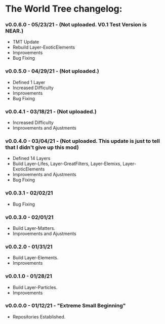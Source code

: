# The World Tree changelog:

### v0.0.6.0 - 05/23/21 - (Not uploaded. V0.1 Test Version is NEAR.)
- TMT Update
- Rebuild Layer-ExoticElements
- Improvements
- Bug Fixing

### v0.0.5.0 - 04/29/21 - (Not uploaded.)
- Defined 1 Layer
- Increased Difficulty
- Improvements
- Bug Fixing

### v0.0.4.1 - 03/18/21 - (Not uploaded.)
- Increased Difficulty
- Improvements and Ajustments

### v0.0.4.0 - 03/04/21 - (Not uploaded. This update is just to tell that I didn't give up this mod)
- Defined 14 Layers
- Build Layer-Lifes, Layer-GreatFilters, Layer-Elemixs, Layer-ExoticElements
- Improvements and Ajustments
- Bug Fixing

### v0.0.3.1 - 02/02/21
- Bug Fixing

### v0.0.3.0 - 02/01/21
- Build Layer-Matters.
- Improvements and Ajustments

### v0.0.2.0 - 01/31/21
- Build Layer-Elements.
- Improvements

### v0.0.1.0 - 01/28/21
- Build Layer-Particles.
- Improvements

### v0.0.0.0 - 01/12/21 - "Extreme Small Beginning"
- Repositories Established.
